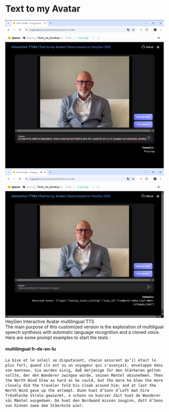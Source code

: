 # Text to my Avatar
![Text to my avatar-2](./public/ttma-2.png)    
![Text to my avatar](./public/ttma.png) 
HeyGen Interactive Avatar multilingual TTS       
The main purpose of this customized version is the exploration of multiligual speech synthesis with automatic language recognition and a cloned voice. Here are some prompt examples to start the tests :    
#### multilingual fr-de-en-lu
```
La bise et le soleil se disputaient, chacun assurant qu’il était le plus fort, quand ils ont vu un voyageur qui s’avançait, enveloppé dans son manteau. Sie wurden einig, daß derjenige für den Stärkeren gelten sollte, der den Wanderer zwingen würde, seinen Mantel abzunehmen. Then the North Wind blew as hard as he could, but the more he blew the more closely did the traveler fold his cloak around him; and at last the North Wind gave up the attempt. Dunn huet d’Sonn d’Loft mat hire frëndleche Strale gewiermt, a schonn no kuerzer Zäit huet de Wanderer säi Mantel ausgedoen. Do huet den Nordwand missen zouginn, datt d’Sonn vun hinnen zwee dee Stäerkste wier.
```
